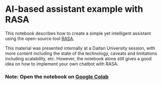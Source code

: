 # AI-based assistant example with RASA

This notebook describes how to create a simple yet intelligent assistant using the open-source tool [RASA](https://rasa.com/).

This material was presented internally at a Daitan University session, with more content including the state of the technology, caveats and limitations including scalability, etc. However, the notebook alone still gives a good idea on how to implement your own chatbot with RASA.

### Note: Open the notebook on [Google Colab](https://colab.research.google.com/notebooks/welcome.ipynb#recent=true)
